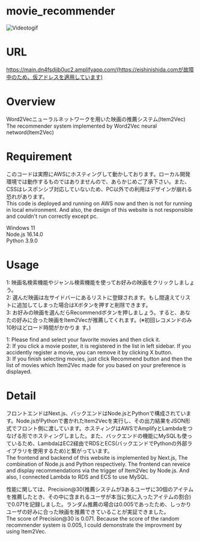 # movie_recommender
![Videotogif](https://github.com/Chabuei/movie_recommender/assets/102859047/c7e3f397-1382-47cc-ae3e-b7a9a013feb7)

# URL
https://main.dn4fsdjjb0uc2.amplifyapp.com/(https://eishinishida.comが故障中のため、仮アドレスを適用しています)

# Overview
Word2Vecニューラルネットワークを用いた映画の推薦システム(Item2Vec)<br>
The recommender system implemented by  Word2Vec neural netword(Item2Vec)<br> 

# Requirement
このコードは実際にAWSにホスティングして動かしております。ローカル開発環境では動作するものではありませんので、あらかじめご了承下さい。また、CSSはレスポンシブ対応していないため、PC以外での利用はデザインが崩れる恐れがあります。<br>
This code is deployed and running on AWS now and then is not for running in local environment. And also, the design of this website is not responsible and couldn't run correctly except pc.<br>

Windows 11<br>
Node.js 16.14.0<br>
Python 3.9.0<br>

# Usage
1: 映画名検索機能やジャンル検索機能を使ってお好みの映画をクリックしましょう。<br>
2: 選んだ映画は左サイドバーにあるリストに登録されます。もし間違えてリストに追加してしまった場合はXボタンを押すと削除できます。<br>
3: お好みの映画を選んだらRecommendボタンを押しましょう。すると、あなたの好みに合った映画をItem2Vecが推薦してくれます。(※初回レコメンドのみ10秒ほどロード時間がかかりま す。)<br>

1: Please find and select your favorite movies and then click it.<br>
2: If you click a movie poster, it is registered in the list in left sidebar. If you accidently register a movie, you can remove it by clicking X button.<br>
3: If you finish selecting movies, just click Recommend button and then the list of movies which Item2Vec made for you based on your preference is displayed.<br>

# Detail
フロントエンドはNext.js、バックエンドはNode.jsとPythonで構成されています。Node.jsがPythonで書かれたItem2Vecを実行し、その出力結果をJSON形式でフロント側に渡しています。ホスティングはAWSでAmplifyとLambdaをつなげる形でホスティングしました。また、バックエンドの機能にMySQLも使っているため、LambdaはEC2経由でRDSとECS(バックエンドでPythonの外部ライブラリを使用するため)と繋がっています。<br>
The frontend and backend of this website is implemented by Next.js, The combination of Node.js and Python respectively. The frontend can reveice and display recommendations via the trigger of Item2Vec by Node.js. And also, I connected Lambda to RDS and ECS to use MySQL.

性能に関しては、Precision@30(推薦システムが3あるユーザに30個のアイテムを推薦したとき、その中に含まれるユーザが本当に気に入ったアイテムの割合)で0.071を記録しました。ランダム推薦の場合は0.005であったため、しっかりユーザの好みに合った映画を推薦できていることが実証できました。<br>
The score of Precision@30 is 0.071. Because the score of the random recommender system is 0.005, I could demonstrate the improvment by using Item2Vec.




